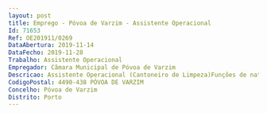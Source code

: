 ```yaml
--- 
layout: post
title: Emprego - Póvoa de Varzim - Assistente Operacional
Id: 71653
Ref: OE201911/0269
DataAbertura: 2019-11-14
DataFecho: 2019-11-28
Trabalho: Assistente Operacional
Empregador: Câmara Municipal de Póvoa de Varzim
Descricao: Assistente Operacional (Cantoneiro de Limpeza)Funções de natureza executiva, de caráter manual ou mecânico, enquadradas em diretivas gerais bem definidas e com graus de complexidade variáveis designadamente recolha e remoção de resíduos urbanos, captura de canídeos, extirpação de ervas.Execução de tarefas de apoio elementares, responsabilidade pelos equipamentos sob a sua guarda e pela sua correta utilização, procedendo, quando necessário, à manutenção e reparação dos equipamentos.Condução de viaturas ligeiras para transporte de pessoas e bens, devendo ser dada atenção à segurança dos utilizadores e dos bens. Deve cuidar da manutenção da viatura que lhe for distribuída devendo comunicar superiormente as anomalias detetadas.
CodigoPostal: 4490-438 PÓVOA DE VARZIM
Concelho: Póvoa de Varzim
Distrito: Porto
--- 
```

